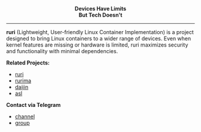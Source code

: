 <p align="center"><b>Devices Have Limits<br>But Tech Doesn't</b></p>

---

**ruri** (Lightweight, User-friendly Linux Container Implementation) is a project designed to bring Linux containers to a wider range of devices. Even when kernel features are missing or hardware is limited, ruri maximizes security and functionality with minimal dependencies.

**Related Projects:**
- [ruri](https://github.com/RuriOSS/ruri)
- [rurima](https://github.com/RuriOSS/rurima)
- [daijin](https://github.com/RuriOSS/daijin)
- [asl](https://github.com/RuriOSS/asl)

**Contact via Telegram**

- [channel](https://t.me/rurioss_dev)
- [group](https://t.me/rurioss)
